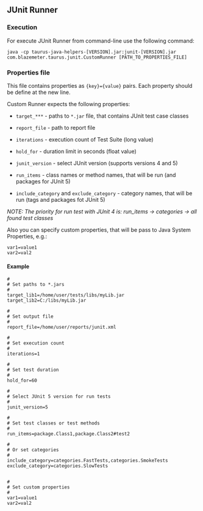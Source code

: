 ## JUnit Runner

### Execution

For execute JUnit Runner from command-line use the following command:

```    
java -cp taurus-java-helpers-[VERSION].jar:junit-[VERSION].jar com.blazemeter.taurus.junit.CustomRunner [PATH_TO_PROPERTIES_FILE]
```
    
### Properties file

This file contains properties as `{key}={value}` pairs. Each property should be define at the new line.

Custom Runner expects the following properties:

- `target_***` - paths to `*.jar` file, that contains JUnit test case classes 

- `report_file` - path to report file

- `iterations` - execution count of Test Suite (long value)

- `hold_for` - duration limit in seconds (float value)

- `junit_version` - select JUnit version (supports versions 4 and 5)

- `run_items` - class names or method names, that will be run (and packages for JUnit 5)

- `include_category` and `exclude_category` - category names, that will be run (tags and packages fot JUnit 5)

_NOTE: The priority for run test with JUnit 4 is: run_items -> categories -> all found test classes_

Also you can specify custom properties, that will be pass to Java System Properties, e.g.:

```
var1=value1
var2=val2
```

#### Example 
```
#
# Set paths to *.jars
#
target_lib1=/home/user/tests/libs/myLib.jar
target_lib2=C:/libs/myLib.jar

#
# Set output file
#
report_file=/home/user/reports/junit.xml

#
# Set execution count
#
iterations=1

#
# Set test duration
#
hold_for=60

#
# Select JUnit 5 version for run tests
#
junit_version=5

#
# Set test classes or test methods
#
run_items=package.Class1,package.Class2#test2

#
# Or set categories
#
include_category=categories.FastTests,categories.SmokeTests
exclude_category=categories.SlowTests


#
# Set custom properties
#
var1=value1
var2=val2
```
